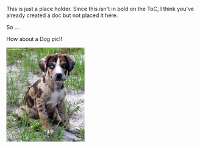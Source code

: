 This is just a place holder. Since this isn't in bold on the ToC, I think you've already created a doc but not placed it here.

So ...

How about a Dog pic!!

![Dog](dog.jpg)
